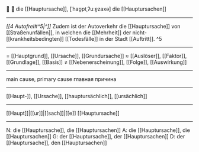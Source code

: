 🥇 🔴 die [[Hauptursache]], [ˈhaʊ̯ptˌʔuːɐ̯zaxə]
die [[Hauptursachen]]

---
*[[4 Autofrei#^5|^]]* Zudem ist der Autoverkehr die [[Hauptursache]] von [[Straßenunfällen]], in welchen die [[Mehrheit]] der nicht-[[krankheitsbedingten]] [[Todesfälle]] in der Stadt [[Auftritt]]. ^5

---
= [[Hauptgrund]], [[Ursache]], [[Grundursache]]
≈ [[Auslöser]], [[Faktor]], [[Grundlage]], [[Basis]]
≠ [[Nebenerscheinung]], [[Folge]], [[Auswirkung]]

---
main cause, primary cause
главная причина

---
[[Haupt-]], [[Ursache]], [[hauptursächlich]], [[ursächlich]]

---
[[Haupt]]|[[ur]]|[[sach]]|[[e]]
[[Hauptursache]]


---
N: die [[Hauptursache]], die [[Hauptursachen]]
A: die [[Hauptursache]], die [[Hauptursachen]]
G: der [[Hauptursache]], der [[Hauptursachen]]
D: der [[Hauptursache]], den [[Hauptursachen]]
